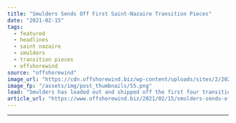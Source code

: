 ```yaml
---
title: "Smulders Sends Off First Saint-Nazaire Transition Pieces"
date: "2021-02-15"
tags: 
  - featured
  - headlines
  - saint nazaire
  - smulders
  - transition pieces
  - offshorewind
source: "offshorewind"
image_url: "https://cdn.offshorewind.biz/wp-content/uploads/sites/2/2021/02/15132028/Smulders-Sends-Off-First-Saint-Nazaire-Transition-Pieces.png"
image_fp: "/assets/img/post_thumbnails/55.png"
lead: "Smulders has loaded out and shipped off the first four transition pieces built for"
article_url: "https://www.offshorewind.biz/2021/02/15/smulders-sends-off-first-saint-nazaire-transition-pieces/"
---
```


---
